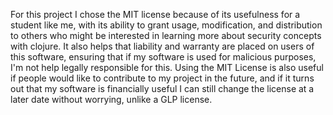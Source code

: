 For this project I chose the MIT license because of its usefulness for a student like me,
with its ability to grant usage, modification, and distribution to others who might be interested in learning more about security concepts with clojure.
It also helps that liability and warranty are placed on users of this software, ensuring that if my software is used for malicious purposes,
I'm not help legally responsible for this. 
Using the MIT License is also useful if people would like to contribute to my project in the future, and if it turns out that my software
is financially useful I can still change the license at a later date without worrying, unlike a GLP license.